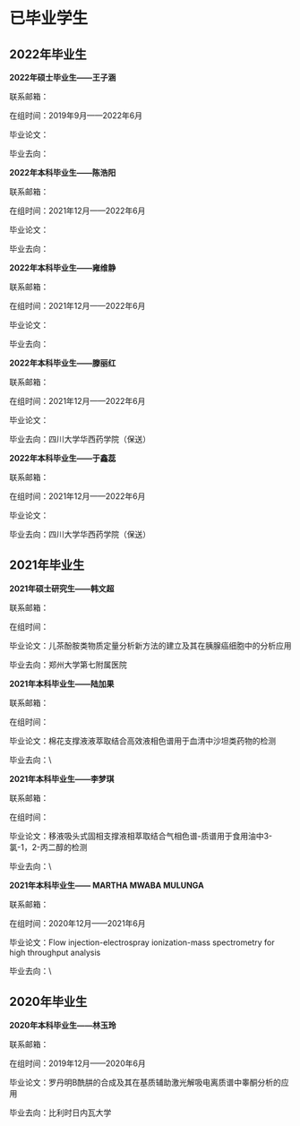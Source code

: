 # 已毕业学生

## 2022年毕业生

**2022年硕士毕业生——王子涵**

联系邮箱：

在组时间：2019年9月——2022年6月

毕业论文：

毕业去向：



**2022年本科毕业生——陈浩阳**

联系邮箱：

在组时间：2021年12月——2022年6月

毕业论文：

毕业去向：



**2022年本科毕业生——雍维静**

联系邮箱：

在组时间：2021年12月——2022年6月

毕业论文：

毕业去向：



**2022年本科毕业生——滕丽红**

联系邮箱：

在组时间：2021年12月——2022年6月

毕业论文：

毕业去向：四川大学华西药学院（保送）



**2022年本科毕业生——于鑫蕊**

联系邮箱：

在组时间：2021年12月——2022年6月

毕业论文：

毕业去向：四川大学华西药学院（保送）



## 2021年毕业生

**2021年硕士研究生——韩文超**

联系邮箱：

在组时间：

毕业论文：儿茶酚胺类物质定量分析新方法的建立及其在胰腺癌细胞中的分析应用

毕业去向：郑州大学第七附属医院



**2021年本科毕业生——陆加果**

联系邮箱：

在组时间：

毕业论文：棉花支撑液液萃取结合高效液相色谱用于血清中沙坦类药物的检测

毕业去向：\





**2021年本科毕业生——李梦琪**

联系邮箱：

在组时间：

毕业论文：移液吸头式固相支撑液相萃取结合气相色谱-质谱用于食用油中3-氯-1，2-丙二醇的检测

毕业去向：\



**2021年本科毕业生—— MARTHA MWABA MULUNGA**

联系邮箱：

在组时间：2020年12月——2021年6月

毕业论文：Flow injection-electrospray ionization-mass spectrometry for high throughput analysis

毕业去向：\



## 2020年毕业生

**2020年本科毕业生——林玉玲**

联系邮箱：

在组时间：2019年12月——2020年6月

毕业论文：罗丹明B酰肼的合成及其在基质辅助激光解吸电离质谱中睾酮分析的应用

毕业去向：比利时日内瓦大学

 




